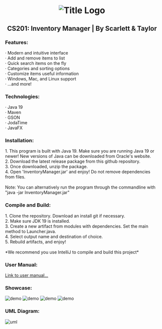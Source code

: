 <h1 align="center">
    <img src="https://cdn.discordapp.com/attachments/1035798463377588254/1046902374255575201/logo.png" alt="Title Logo">
</h1>
<h2 align="center">
    CS201: Inventory Manager | By Scarlett & Taylor
</h2>

<h3>
    Features:
</h3>
<p>
    · Modern and intuitive interface
    <br>· Add and remove items to list
    <br>· Quick search items on the fly
    <br>· Categories and sorting options
    <br>· Customize items useful information
    <br>· Windows, Mac, and Linux support
    <br>· ...and more!
</p>

<h3>
    Technologies:
</h3>
<p>
    · Java 19
    <br>· Maven
    <br>· GSON
    <br>· JodaTime
    <br>· JavaFX
</p>

<h3>
    Installation:
</h3>
<p>
    1. This program is built with Java 19. Make sure you are running Java 19 or newer! New versions of Java can be downloaded from Oracle's website.
    <br>2. Download the latest release package from this github repository.
    <br>3. Once downloaded, unzip the package.
    <br>4. Open 'InventoryManager.jar' and enjoy! Do not remove dependencies from files.
    <br>
    <br>Note: You can alternatively run the program through the commandline with "java -jar InventoryManager.jar"
</p>

<h3>
    Compile and Build:
</h3>
<p>
    1. Clone the repository. Download an install git if necessary.
    <br>2. Make sure JDK 19 is installed.
    <br>3. Create a new artifact from modules with dependencies. Set the main method to Launcher.java.
    <br>4. Select output name and destination of choice.
    <br>5. Rebuild artifacts, and enjoy!
    <br><br>*We recommend you use IntelliJ to compile and build this project*
</p>

<h3>
    User Manual:
</h3>


[Link to user manual...](https://docs.google.com/document/d/15ktqA3bpZDj9FHhekXsks4C_VDUZg0Hi_OXVXwh30Rk/edit?usp=sharing)

<h3>
    Showcase:
</h3>
<p>
   <img src="https://media.discordapp.net/attachments/1035798463377588254/1046925942381093005/list.gif" alt="demo"> 
   <img src="https://media.discordapp.net/attachments/1035798463377588254/1046925942041358356/add.gif" alt="demo"> 
   <img src="https://media.discordapp.net/attachments/1035798463377588254/1046925941710016542/remove.gif" alt="demo"> 
   <img src="https://media.discordapp.net/attachments/1035798463377588254/1046925941408014418/categories.gif" alt="demo"> 
</p>

<h3>
    UML Diagram:
</h3>
<p>
    <img src="https://media.discordapp.net/attachments/982459115060211722/1046958714046906389/Untitled-1.png?width=1086&height=663" alt="uml">
</p>
